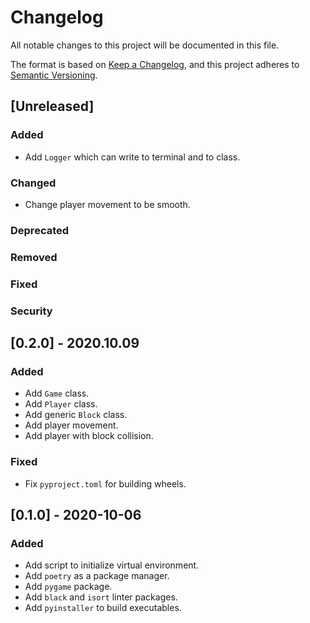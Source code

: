 # Changelog

All notable changes to this project will be documented in this file.

The format is based on [Keep a Changelog](https://keepachangelog.com/en/1.0.0/),
and this project adheres to [Semantic Versioning](https://semver.org/spec/v2.0.0.html).

## [Unreleased]

### Added

- Add `Logger` which can write to terminal and to class.

### Changed

- Change player movement to be smooth.

### Deprecated
### Removed
### Fixed
### Security


## [0.2.0] - 2020.10.09

### Added

- Add `Game` class.
- Add `Player` class.
- Add generic `Block` class.
- Add player movement.
- Add player with block collision.

### Fixed

- Fix `pyproject.toml` for building wheels.


## [0.1.0] - 2020-10-06

### Added

- Add script to initialize virtual environment.
- Add `poetry` as a package manager.
- Add `pygame` package.
- Add `black` and `isort` linter packages.
- Add `pyinstaller` to build executables.
